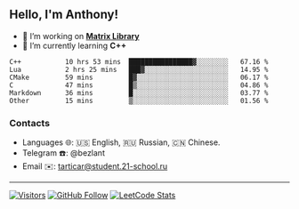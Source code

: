 ## Hello, I'm Anthony!
 
- 🔭 I’m working on **[Matrix Library](https://github.com/bezlant/s21_matrix_cpp)**
- 🌱 I’m currently learning **C++**

<!--START_SECTION:waka-->

```text
C++           10 hrs 53 mins  ████████████████▓░░░░░░░░   67.16 %
Lua           2 hrs 25 mins   ███▓░░░░░░░░░░░░░░░░░░░░░   14.95 %
CMake         59 mins         █▓░░░░░░░░░░░░░░░░░░░░░░░   06.17 %
C             47 mins         █▒░░░░░░░░░░░░░░░░░░░░░░░   04.86 %
Markdown      36 mins         █░░░░░░░░░░░░░░░░░░░░░░░░   03.77 %
Other         15 mins         ▒░░░░░░░░░░░░░░░░░░░░░░░░   01.56 %
```

<!--END_SECTION:waka-->
### Contacts
- Languages 🌐: 🇺🇸 English, 🇷🇺 Russian, 🇨🇳 Chinese.
- Telegram ☎️: @bezlant
- Email ✉️: tarticar@student.21-school.ru
---
[![Visitors](https://shields-io-visitor-counter.herokuapp.com/badge?page=bezlant.bezlant&label=visitors&logo=Codeforces&style=for-the-badge&labelColor=black&color=forestgreen)](https://www.youtube.com/watch?v=dQw4w9WgXcQ)
[![GitHub Follow](https://img.shields.io/github/followers/bezlant?label=follow&logo=github&style=for-the-badge&labelColor=black)](https://github.com/bezlant)
[![LeetCode Stats](https://img.shields.io/badge/dynamic/json?style=for-the-badge&labelColor=black&color=darkorange&label=Solved&query=solvedOverTotal&url=https%3A%2F%2Fleetcode-badge.vercel.app%2Fapi%2Fusers%2Fbezlant&logo=leetcode&logoColor=yellow)](https://leetcode.com/bezlant/)
